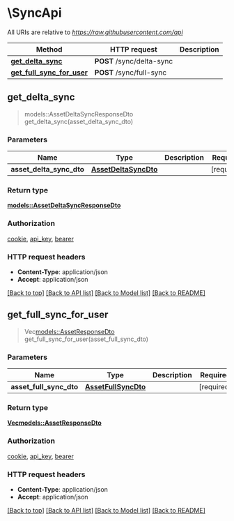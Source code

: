 # \SyncApi

All URIs are relative to *https://raw.githubusercontent.com/api*

Method | HTTP request | Description
------------- | ------------- | -------------
[**get_delta_sync**](SyncApi.md#get_delta_sync) | **POST** /sync/delta-sync | 
[**get_full_sync_for_user**](SyncApi.md#get_full_sync_for_user) | **POST** /sync/full-sync | 



## get_delta_sync

> models::AssetDeltaSyncResponseDto get_delta_sync(asset_delta_sync_dto)


### Parameters


Name | Type | Description  | Required | Notes
------------- | ------------- | ------------- | ------------- | -------------
**asset_delta_sync_dto** | [**AssetDeltaSyncDto**](AssetDeltaSyncDto.md) |  | [required] |

### Return type

[**models::AssetDeltaSyncResponseDto**](AssetDeltaSyncResponseDto.md)

### Authorization

[cookie](../README.md#cookie), [api_key](../README.md#api_key), [bearer](../README.md#bearer)

### HTTP request headers

- **Content-Type**: application/json
- **Accept**: application/json

[[Back to top]](#) [[Back to API list]](../README.md#documentation-for-api-endpoints) [[Back to Model list]](../README.md#documentation-for-models) [[Back to README]](../README.md)


## get_full_sync_for_user

> Vec<models::AssetResponseDto> get_full_sync_for_user(asset_full_sync_dto)


### Parameters


Name | Type | Description  | Required | Notes
------------- | ------------- | ------------- | ------------- | -------------
**asset_full_sync_dto** | [**AssetFullSyncDto**](AssetFullSyncDto.md) |  | [required] |

### Return type

[**Vec<models::AssetResponseDto>**](AssetResponseDto.md)

### Authorization

[cookie](../README.md#cookie), [api_key](../README.md#api_key), [bearer](../README.md#bearer)

### HTTP request headers

- **Content-Type**: application/json
- **Accept**: application/json

[[Back to top]](#) [[Back to API list]](../README.md#documentation-for-api-endpoints) [[Back to Model list]](../README.md#documentation-for-models) [[Back to README]](../README.md)

